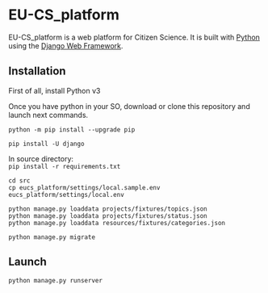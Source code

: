 

# EU-CS_platform

EU-CS_platform is a web platform for Citizen Science. It is built with [Python][0] using the [Django Web Framework][1].


## Installation
First of all, install Python v3 <br/>

Once you have python in your SO, download or clone this repository and launch next commands.<br/>
```
python -m pip install --upgrade pip
```
```
pip install -U django
```
In source directory: <br/>
    ```
    pip install -r requirements.txt
    ```
```
cd src
cp eucs_platform/settings/local.sample.env eucs_platform/settings/local.env
```
```
python manage.py loaddata projects/fixtures/topics.json
python manage.py loaddata projects/fixtures/status.json
python manage.py loaddata resources/fixtures/categories.json
```

```
python manage.py migrate
```

## Launch
```
python manage.py runserver
```



[0]: https://www.python.org/
[1]: https://www.djangoproject.com/
